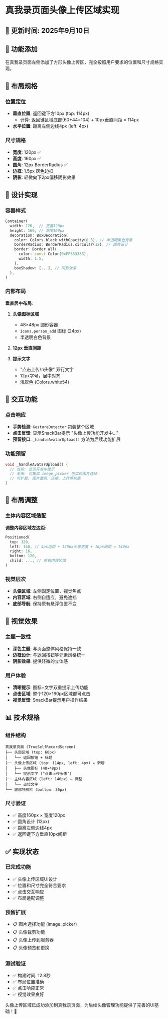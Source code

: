 # 真我录页面头像上传区域实现

## 📅 更新时间: 2025年9月10日

## 🎯 功能添加
在真我录页面左侧添加了方形头像上传区，完全按照用户要求的位置和尺寸规格实现。

## 📐 布局规格

### 位置定位
- **垂直位置**: 返回键下方10px (top: 114px)
  - 计算: 返回键区域底部(60+44=104) + 10px垂直间距 = 114px
- **水平位置**: 距离左侧边线4px (left: 4px)

### 尺寸规格
- **宽度**: 120px ✅
- **高度**: 160px ✅
- **圆角**: 12px BorderRadius ✅
- **边框**: 1.5px 灰色边框
- **阴影**: 轻微向下2px偏移阴影效果

## 🎨 设计实现

### 容器样式
```dart
Container(
  width: 120,  // 宽度120px
  height: 160, // 高度160px
  decoration: BoxDecoration(
    color: Colors.black.withOpacity(0.3), // 半透明黑色背景
    borderRadius: BorderRadius.circular(12), // 圆角设计
    border: Border.all(
      color: const Color(0xFF333333),
      width: 1.5,
    ),
    boxShadow: [...], // 阴影效果
  ),
)
```

### 内部布局
**垂直居中布局**:
1. **头像图标区域**
   - 48×48px 圆形容器
   - `Icons.person_add` 图标 (24px)
   - 半透明白色背景

2. **12px 垂直间距**

3. **提示文字**
   - "点击上传\n头像" 双行文字
   - 12px字号，居中对齐
   - 浅灰色 (Colors.white54)

## 🔧 交互功能

### 点击响应
- **手势检测**: `GestureDetector` 包装整个区域
- **点击反馈**: 显示SnackBar提示 "头像上传功能开发中..."
- **预留接口**: `_handleAvatarUpload()` 方法为后续功能扩展

### 功能预留
```dart
void _handleAvatarUpload() {
  // 当前: 显示开发中提示
  // 未来: 可集成 image_picker 包实现图片选择
  // 可扩展: 图片裁剪、压缩、上传等功能
}
```

## 📱 布局调整

### 主体内容区域适配
**调整内容区域左边距**:
```dart
Positioned(
  top: 120,
  left: 140, // 4px边距 + 120px头像宽度 + 16px间距 = 140px
  right: 16,
  bottom: 120,
  child: ..., // 原有内容区域
)
```

### 视觉层次
- **头像区域**: 左侧固定位置，视觉焦点
- **内容区域**: 右侧自适应，避免遮挡
- **底部导航**: 保持原有悬浮位置不变

## 🎨 视觉效果

### 主题一致性
- **深色主题**: 与页面整体风格保持一致
- **边框设计**: 与返回按钮等元素风格统一
- **阴影效果**: 提供轻微的立体感

### 用户体验
- **清晰提示**: 图标+文字双重提示上传功能
- **点击区域**: 整个120×160px区域都可点击
- **视觉反馈**: SnackBar提示用户操作结果

## 📊 技术规格

### 组件结构
```
真我录页面 (TrueSelfRecordScreen)
├── 头部区域 (top: 60px)
│   └── 返回按钮 + 标题
├── 头像上传区域 (top: 114px, left: 4px) ← 新增
│   ├── 头像图标 (48×48px)
│   └── 提示文字 ("点击上传头像")
├── 主体内容区域 (left: 140px) ← 调整
│   └── 占位文字
└── 底部导航栏 (bottom: 30px)
```

### 尺寸验证
- ✅ 高度160px × 宽度120px
- ✅ 圆角设计 (12px)
- ✅ 距离左侧边线4px
- ✅ 返回键下方垂直10px间距

## ✅ 实现状态

### 已完成功能
- ✅ 头像上传区域UI设计
- ✅ 位置和尺寸完全符合要求
- ✅ 点击交互响应
- ✅ 布局适配调整

### 预留扩展
- 📋 图片选择功能 (image_picker)
- 📋 头像裁剪功能
- 📋 头像上传到服务器
- 📋 头像预览和更换

### 测试验证
- ✅ 构建时间: 12.8秒
- ✅ 布局位置准确
- ✅ 点击响应正常
- ✅ 视觉效果良好

头像上传区域已成功添加到真我录页面，为后续头像管理功能提供了完善的UI基础！🎉
